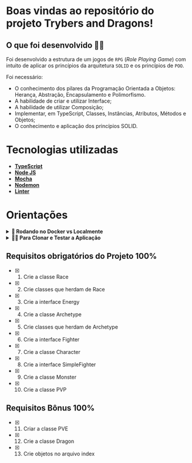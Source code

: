 # Boas vindas ao repositório do projeto Trybers and Dragons!

 ## O que foi desenvolvido  👨‍💻 

  Foi desenvolvido a estrutura de um jogos de `RPG` (_Role Playing Game_) com intuito de aplicar os princípios da arquitetura `SOLID` e os princípios de `POO`.

  Foi necessário: 

  - O conhecimento dos pilares da Programação Orientada a Objetos: Herança, Abstração, Encapsulamento e Polimorfismo.
  - A habilidade de criar e utilizar Interface;
  - A habilidade de utilizar Composição;
  - Implementar, em TypeScript, Classes, Instâncias, Atributos, Métodos e Objetos;
  - O conhecimento e aplicação dos princípios SOLID.

# Tecnologias utilizadas <a name="tecnologias"></a>

- [**TypeScript**](https://www.typescriptlang.org/docs/handbook/typescript-in-5-minutes.html)
- [**Node JS**](https://nodejs.org/en/)
- [**Mocha**](https://mochajs.org/)
- [**Nodemon**](https://www.npmjs.com/package/nodemon)
- [**Linter**](https://eslint.org/docs/latest/)

 # Orientações

<details>
  <summary><strong>🐋 Rodando no Docker vs Localmente</strong></summary><br />
  
  ## Com Docker

  > Rode o serviço `node` com o comando `docker-compose up -d`.
  - Esse serviço irá inicializar um container chamado `trybers_and_dragons`.
  - A partir daqui você pode rodar o container `trybers_and_dragons` via CLI ou abri-lo no VS Code.

  > Use o comando `docker exec -it trybers_and_dragons bash`.
  - Ele te dará acesso ao terminal interativo do container criado pelo compose, que está rodando em segundo plano.

  > Instale as dependências [**Caso existam**] com `npm install`
  
  ⚠ Atenção ⚠ Caso opte por utilizar o Docker, **TODOS** os comandos disponíveis no `package.json` (npm start, npm test, npm run dev, ...) devem ser executados **DENTRO** do container, ou seja, no terminal que aparece após a execução do comando `docker exec` citado acima. 

  ⚠ Atenção ⚠ O **git** dentro do container não vem configurado com suas credenciais. Ou faça os commits fora do container, ou configure as suas credenciais do git dentro do container.

  ⚠ Atenção ⚠ Não rode o comando npm audit fix! Ele atualiza várias dependências do projeto, e essa atualização gera conflitos com o avaliador.


✨ **Dica:** A extensão `Remote - Containers` (que estará na seção de extensões recomendadas do VS Code) é indicada para que você possa desenvolver sua aplicação no container Docker direto no VS Code, como você faz com seus arquivos locais. 

---
  
  ## Sem Docker
  
  > Instale as dependências [**Caso existam**] com `npm install`
  
  ⚠ Atenção ⚠ Não rode o comando npm audit fix! Ele atualiza várias dependências do projeto, e essa atualização gera conflitos com o avaliador.

  ✨ **Dica:** Para rodar o projeto desta forma, obrigatoriamente você deve ter o `node` instalado em seu computador.

  ✨ **Dica:** O avaliador espera que a versão do `node` utilizada seja a 16.

  <br/>
</details>

<details>
<summary><strong> 👩‍🎓 Para Clonar e Testar a Aplicação</strong></summary>

1. Para rodar a aplicação:

```
A aplicação é executada automaticamente
```

2. Para abrir o terminal do docker
```
 docker exec -it trybers_and_dragons bash
```

3.  Para testar a aplicação:
 - Testar todas:
  
```
npm test
```
 - Testar individuamente:

```
npm test **01** 
```

</details>

## Requisitos obrigatórios do Projeto 100%

- [x] 1. Crie a classe Race
- [x] 2. Crie classes que herdam de Race
- [x] 3. Crie a interface Energy
- [x] 4. Crie a classe Archetype
- [x] 5. Crie classes que herdam de Archetype
- [x] 6. Crie a interface Fighter
- [x] 7. Crie a classe Character
- [x] 8. Crie a interface SimpleFighter
- [x] 9. Crie a classe Monster
- [x] 10. Crie a classe PVP

## Requisitos Bônus 100%

- [x] 11. Criar a classe PVE
- [x] 12. Crie a classe Dragon
- [x] 13. Crie objetos no arquivo index
